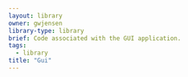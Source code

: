 ```yaml
---
layout: library
owner: gwjensen
library-type: library
brief: Code associated with the GUI application.
tags:
  - library
title: "Gui"
---
```



